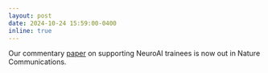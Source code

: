 ```yaml
---
layout: post
date: 2024-10-24 15:59:00-0400
inline: true
---
```


Our commentary <a href='https://www.nature.com/articles/s41467-024-53375-2'>paper</a> on supporting NeuroAI trainees is now out in Nature Communications.